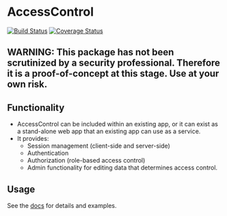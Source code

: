 # AccessControl


[![Build Status](https://travis-ci.org/JockLawrie/AccessControl.jl.svg?branch=master)](https://travis-ci.org/JockLawrie/AccessControl.jl)
[![Coverage Status](http://codecov.io/github/JockLawrie/AccessControl.jl/coverage.svg?branch=master)](http://codecov.io/github/JockLawrie/AccessControl.jl?branch=master)



## WARNING: This package has not been scrutinized by a security professional. Therefore it is a proof-of-concept at this stage. Use at your own risk.

## Functionality
- AccessControl can be included within an existing app, or it can exist as a stand-alone web app that an existing app can use as a service.
- It provides:
    - Session management (client-side and server-side)
    - Authentication
    - Authorization (role-based access control)
    - Admin functionality for editing data that determines access control.

## Usage
See the [docs](docs/Contents.md) for details and examples.
